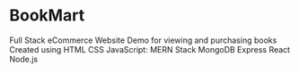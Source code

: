 # BookMart
Full Stack eCommerce Website Demo for viewing and purchasing books
Created using
HTML
CSS
JavaScript: MERN Stack
MongoDB
Express
React
Node.js
